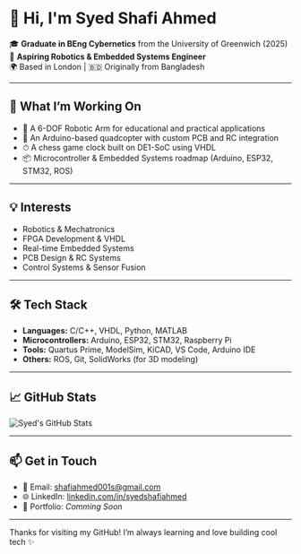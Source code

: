 # 👋 Hi, I'm Syed Shafi Ahmed

🎓 **Graduate in BEng Cybernetics** from the University of Greenwich (2025)  
🔧 **Aspiring Robotics & Embedded Systems Engineer**  
🌍 Based in London | 🇧🇩 Originally from Bangladesh

---

## 🔭 What I’m Working On

- 🤖 A 6-DOF Robotic Arm for educational and practical applications
- 🚁 An Arduino-based quadcopter with custom PCB and RC integration
- ⏱ A chess game clock built on DE1-SoC using VHDL
- 📦 Microcontroller & Embedded Systems roadmap (Arduino, ESP32, STM32, ROS)

---

## 💡 Interests

- Robotics & Mechatronics  
- FPGA Development & VHDL  
- Real-time Embedded Systems  
- PCB Design & RC Systems  
- Control Systems & Sensor Fusion

---

## 🛠 Tech Stack

- **Languages:** C/C++, VHDL, Python, MATLAB  
- **Microcontrollers:** Arduino, ESP32, STM32, Raspberry Pi  
- **Tools:** Quartus Prime, ModelSim, KiCAD, VS Code, Arduino IDE  
- **Others:** ROS, Git, SolidWorks (for 3D modeling)

---

## 📈 GitHub Stats

![Syed's GitHub Stats](https://github-readme-stats.vercel.app/api?username=syedshafi2001&show_icons=true&theme=tokyonight&hide_rank=true)

---

## 📫 Get in Touch

- 📧 Email: [shafiahmed001s@gmail.com](mailto:shafiahmed001s@gmail.com)  
- 🌐 LinkedIn: [linkedin.com/in/syedshafiahmed](https://linkedin.com/in/syedshafiahmed)  
- 📁 Portfolio: *Comming Soon*

---

Thanks for visiting my GitHub! I’m always learning and love building cool tech ✨
